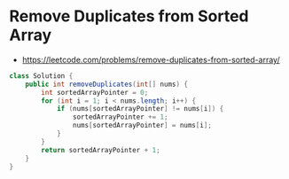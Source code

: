 # Remove Duplicates from Sorted Array

- https://leetcode.com/problems/remove-duplicates-from-sorted-array/

```java
class Solution {
    public int removeDuplicates(int[] nums) {
        int sortedArrayPointer = 0;
        for (int i = 1; i < nums.length; i++) {
            if (nums[sortedArrayPointer] != nums[i]) {
                sortedArrayPointer += 1;
                nums[sortedArrayPointer] = nums[i];
            }
        }
        return sortedArrayPointer + 1;
    }
}
```

